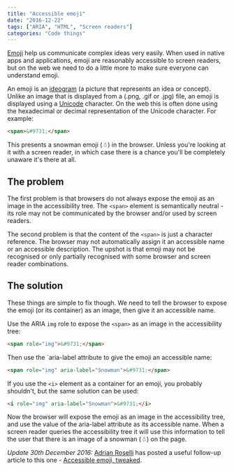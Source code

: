 ```yaml
---
title: "Accessible emoji"
date: "2016-12-22"
tags: ["ARIA", "HTML", "Screen readers"]
categories: "Code things"
---
```


[Emoji](https://en.wikipedia.org/wiki/Emoji) help us communicate complex ideas very easily. When used in native apps and applications, emoji are reasonably accessible to screen readers, but on the web we need to do a little more to make sure everyone can understand emoji.

An emoji is an [ideogram](https://en.wikipedia.org/wiki/Ideogram) (a picture that represents an idea or concept). Unlike an image that is displayed from a (.png, .gif or .jpg) file, an emoji is displayed using a [Unicode](https://en.wikipedia.org/wiki/Unicode) character. On the web this is often done using the hexadecimal or decimal representation of the Unicode character. For example:

```html
<span>&#9731;</span>
```

This presents a snowman emoji (☃) in the browser. Unless you're looking at it with a screen reader, in which case there is a chance you'll be completely unaware it's there at all.

## The problem

The first problem is that browsers do not always expose the emoji as an image in the accessibility tree. The `<span>` element is semantically neutral - its role may not be communicated by the browser and/or used by screen readers.

The second problem is that the content of the `<span>` is just a character reference. The browser may not automatically assign it an accessible name or an accessible description. The upshot is that emoji may not be recognised or only partially recognised with some browser and screen reader combinations.

## The solution

These things are simple to fix though. We need to tell the browser to expose the emoji (or its container) as an image, then give it an accessible name.

Use the ARIA `img` role to expose the `<span>` as an image in the accessibility tree:

```html
<span role="img">&#9731;</span>
```

Then use the `aria-label attribute to give the emoji an accessible name:

```html
<span role="img" aria-label="Snowman">&#9731;</span>
```

If you use the `<i>` element as a container for an emoji, you probably shouldn't, but the same solution can be used:

```html
<i role="img" aria-label="Snowman">&#9731;</i>
```

Now the browser will expose the emoji as an image in the accessibility tree, and use the value of the aria-label attribute as its accessible name. When a screen reader queries the accessibility tree it will use this information to tell the user that there is an image of a snowman (☃) on the page.

_Update 30th December 2016:_ [Adrian Roselli](http://www.twitter.com/aardrian) has posted a useful follow-up article to this one - [Accessible emoji, tweaked](http://adrianroselli.com/2016/12/accessible-emoji-tweaked.html).
